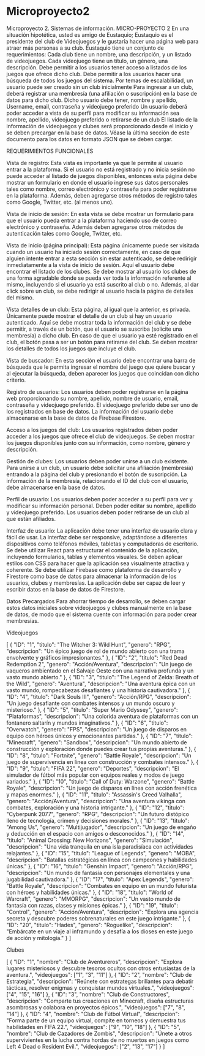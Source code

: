 # Microproyecto2
Microproyecto 2. Sistemas de información. 
MICRO-PROYECTO 2
	En una situación hipotética, usted es amigo de Eustaquio; Eustaquio es el presidente del club de Videojuegos y le gustaría hacer una página web para atraer más personas a su club.
	Eustaquio tiene un conjunto de requerimientos:
Cada club tiene un nombre, una descripción, y un listado de videojuegos.
Cada videojuego tiene un título, un género, una descripción.
Debe permitir a los usuarios tener acceso a listados de los juegos que ofrece dicho club.
Debe permitir a los usuarios hacer una búsqueda de todos los juegos del sistema.
Por temas de escalabilidad, un usuario puede ser creado sin un club inicialmente
Para ingresar a un club, deberá registrar una membresía (una afiliación o suscripción) en la base de datos para dicho club.
Dicho usuario debe tener, nombre y apellido, Username, email, contraseña y videojuego preferido
Un usuario deberá poder acceder a vista de su perfil para modificar su información sea nombre, apellido, videojuego preferido o retirarse de un club
El listado de la información de videojuegos y clubes será proporcionado desde el inicio y se deben precargar en la base de datos. Véase la última sección de este documento para los datos en formato JSON que se deben cargar.

REQUERIMIENTOS FUNCIONALES

Vista de registro:
Esta vista es importante ya que le permite al usuario entrar a la plataforma. Si el usuario no está registrado y no inicia sesión no puede acceder al listado de juegos disponibles, entonces esta página debe mostrar un formulario en donde el usuario ingrese sus datos personales tales como nombre, correo electrónico y contraseña para poder registrarse en la plataforma. Además, deben agregarse otros métodos de registro tales como Google, Twitter, etc.  (al menos uno). 
 
Vista de inicio de sesión: 
En esta vista se debe mostrar un formulario para que el usuario pueda entrar a la plataforma haciendo uso de correo electrónico y contraseña. Además deben agregarse otros métodos de autenticación tales como Google, Twitter, etc.

Vista de inicio (página principal): 
Esta página únicamente puede ser visitada cuando un usuario ha iniciado sesión correctamente, en caso de que alguien intente entrar a esta sección sin estar autenticado, se debe redirigir inmediatamente a la vista de inicio de sesión. 
Aquí el usuario debe encontrar el listado de los clubes.  Se debe mostrar al usuario los clubes de una forma agradable donde se pueda ver toda la información referente al mismo, incluyendo si el usuario ya está suscrito al club o no. Además, al dar click sobre un club, se debe redirigir al usuario hacia la página de detalles del mismo.

Vista detalles de un club: 
Esta página, al igual que la anterior, es privada. Únicamente puede mostrar el detalle de un club si hay un usuario autenticado.
Aquí se debe mostrar toda la información del club y se debe permitir, a través de un botón, que el usuario se suscriba (solicite una membresía) a dicho club. En caso de que el usuario ya esté registrado en el club, el botón pasa a ser un botón para retirarse del club.
Se deben mostrar los detalles de todos los juegos que incluye el club.

Vista de buscador: 
En esta sección el usuario debe encontrar una barra de búsqueda que le permita ingresar el nombre del juego que quiere buscar y al ejecutar la búsqueda, deben aparecer los juegos que coincidan con dicho criterio.

Registro de usuarios:
Los usuarios deben poder registrarse en la página web proporcionando su nombre, apellido, nombre de usuario, email, contraseña y videojuego preferido. El videojuego preferido debe ser uno de los registrados en base de datos.
La información del usuario debe almacenarse en la base de datos de Firebase Firestore.

Acceso a los juegos del club:
Los usuarios registrados deben poder acceder a los juegos que ofrece el club de videojuegos.
Se deben mostrar los juegos disponibles junto con su información, como nombre, género y descripción.

Gestión de clubes:
Los usuarios deben poder unirse a un club existente.
Para unirse a un club, un usuario debe solicitar una afiliación (membresía) entrando a la página del club y presionando el botón de suscripción.
La información de la membresía, relacionando el ID del club con el usuario, debe almacenarse en la base de datos.

Perfil de usuario:
Los usuarios deben poder acceder a su perfil para ver y modificar su información personal.
Deben poder editar su nombre, apellido y videojuego preferido.
Los usuarios deben poder retirarse de un club al que están afiliados.

Interfaz de usuario:
La aplicación debe tener una interfaz de usuario clara y fácil de usar.
La interfaz debe ser responsive, adaptándose a diferentes dispositivos como teléfonos móviles, tabletas y computadoras de escritorio.
Se debe utilizar React para estructurar el contenido de la aplicación, incluyendo formularios, tablas y elementos visuales.
Se deben aplicar estilos con CSS para hacer que la aplicación sea visualmente atractiva y coherente.
Se debe utilizar Firebase como plataforma de desarrollo y Firestore como base de datos para almacenar la información de los usuarios, clubes y membresías.
La aplicación debe ser capaz de leer y escribir datos en la base de datos de Firestore.


Datos Precargados
	Para ahorrar tiempo de desarrollo, se deben cargar estos datos iniciales sobre videojuegos y clubes manualmente en la base de datos, de modo que el sistema cuente con información para poder crear membresías.


Videojuegos

[
   {
     "ID": "1",
     "titulo": "The Witcher 3: Wild Hunt",
     "genero": "RPG",
     "descripcion": "Un épico juego de rol de mundo abierto con una trama envolvente y gráficos impresionantes."
   },
   {
     "ID": "2",
     "titulo": "Red Dead Redemption 2",
     "genero": "Acción/Aventura",
     "descripcion": "Un juego de vaqueros ambientado en el Salvaje Oeste con una narrativa profunda y un vasto mundo abierto."
   },
   {
     "ID": "3",
     "titulo": "The Legend of Zelda: Breath of the Wild",
     "genero": "Aventura",
     "descripcion": "Una aventura épica con un vasto mundo, rompecabezas desafiantes y una historia cautivadora."
   },
   {
     "ID": "4",
     "titulo": "Dark Souls III",
     "genero": "Acción/RPG",
     "descripcion": "Un juego desafiante con combates intensos y un mundo oscuro y misterioso."
   },
   {
     "ID": "5",
     "titulo": "Super Mario Odyssey",
     "genero": "Plataformas",
     "descripcion": "Una colorida aventura de plataformas con un fontanero saltarín y mundos imaginativos."
   },
   {
     "ID": "6",
     "titulo": "Overwatch",
     "genero": "FPS",
     "descripcion": "Un juego de disparos en equipo con héroes únicos y emocionantes partidas."
   },
   {
     "ID": "7",
     "titulo": "Minecraft",
     "genero": "Sandbox",
     "descripcion": "Un mundo abierto de construcción y exploración donde puedes crear tus propias aventuras."
   },
   {
     "ID": "8",
     "titulo": "Fortnite",
     "genero": "Battle Royale",
     "descripcion": "Un juego de supervivencia en línea con construcción y combates intensos."
   },
   {
     "ID": "9",
     "titulo": "FIFA 22",
     "genero": "Deportes",
     "descripcion": "El simulador de fútbol más popular con equipos reales y modos de juego variados."
   },
   {
     "ID": "10",
     "titulo": "Call of Duty: Warzone",
     "genero": "Battle Royale",
     "descripcion": "Un juego de disparos en línea con acción frenética y mapas enormes."
   },
   {
     "ID": "11",
     "titulo": "Assassin's Creed Valhalla",
     "genero": "Acción/Aventura",
     "descripcion": "Una aventura vikinga con combates, exploración y una historia intrigante."
   },
   {
     "ID": "12",
     "titulo": "Cyberpunk 2077",
     "genero": "RPG",
     "descripcion": "Un futuro distópico lleno de tecnología, crimen y decisiones morales."
   },
   {
     "ID": "13",
     "titulo": "Among Us",
     "genero": "Multijugador",
     "descripcion": "Un juego de engaño y deducción en el espacio con amigos o desconocidos."
   },
   {
     "ID": "14",
     "titulo": "Animal Crossing: New Horizons",
     "genero": "Simulación",
     "descripcion": "Una vida tranquila en una isla paradisíaca con actividades relajantes."
   },
   {
     "ID": "15",
     "titulo": "League of Legends",
     "genero": "MOBA",
     "descripcion": "Batallas estratégicas en línea con campeones y habilidades únicas."
   },
   {
     "ID": "16",
     "titulo": "Genshin Impact",
     "genero": "Acción/RPG",
     "descripcion": "Un mundo de fantasía con personajes elementales y una jugabilidad cautivadora."
   },
   {
     "ID": "17",
     "titulo": "Apex Legends",
     "genero": "Battle Royale",
     "descripcion": "Combates en equipo en un mundo futurista con héroes y habilidades únicas."
   },
   {
     "ID": "18",
     "titulo": "World of Warcraft",
     "genero": "MMORPG",
     "descripcion": "Un vasto mundo de fantasía con razas, clases y misiones épicas."
   },
   {
     "ID": "19",
     "titulo": "Control",
     "genero": "Acción/Aventura",
     "descripcion": "Explora una agencia secreta y descubre poderes sobrenaturales en este juego intrigante."
   },
   {
     "ID": "20",
     "titulo": "Hades",
     "genero": "Roguelike",
     "descripcion": "Embárcate en un viaje al inframundo y desafía a los dioses en este juego de acción y mitología."
   }
 ]



Clubes


[
   {
     "ID": "1",
     "nombre": "Club de Aventureros",
     "descripcion": "Explora lugares misteriosos y descubre tesoros ocultos con otros entusiastas de la aventura.",
     "videojuegos": ["1", "3", "11"]
   },
   {
     "ID": "2",
     "nombre": "Club de Estrategia",
     "descripcion": "Reúnete con estrategas brillantes para debatir tácticas, resolver enigmas y conquistar mundos virtuales.",
     "videojuegos": ["4", "15", "16"]
   },
   {
     "ID": "3",
     "nombre": "Club de Constructores",
     "descripcion": "Comparte tus creaciones en Minecraft, diseña estructuras asombrosas y colabora en proyectos épicos.",
     "videojuegos": ["7", "8", "14"]
   },
   {
     "ID": "4",
     "nombre": "Club de Fútbol Virtual",
     "descripcion": "Forma parte de un equipo virtual, compite en torneos y demuestra tus habilidades en FIFA 22.",
     "videojuegos": ["9", "10", "18"]
   },
   {
     "ID": "5",
     "nombre": "Club de Cazadores de Zombis",
     "descripcion": "Únete a otros supervivientes en la lucha contra hordas de no muertos en juegos como Left 4 Dead o Resident Evil.",
     "videojuegos": ["2", "13", "17"]
   }
 ]



